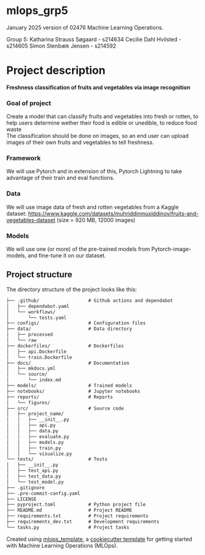 # mlops_grp5

January 2025 version of 02476 Machine Learning Operations.

Group 5:
Katharina Strauss Søgaard - s214634
Cecilie Dahl Hvilsted - s214605
Simon Stenbæk Jensen - s214592

# Project description
**Freshness classification of fruits and vegetables via image recognition**

### Goal of project

Create a model that can classify fruits and vegetables into fresh or rotten, to help users determine wether their food is edible or unedible, to reduce food waste<br>
The classification should be done on images, so an end user can upload images of their own fruits and vegetables to tell freshness.

### Framework

We will use Pytorch and in extension of this, Pytorch Lightning to take advantage of their train and eval functions.

### Data

We will use image data of fresh and rotten vegetables from a Kaggle dataset:
https://www.kaggle.com/datasets/muhriddinmuxiddinov/fruits-and-vegetables-dataset
(size = 920 MB, 12000 images)

### Models

We will use one (or more) of the pre-trained models from Pytorch-image-models, and fine-tune it on our dataset.


## Project structure

The directory structure of the project looks like this:
```txt
├── .github/                  # Github actions and dependabot
│   ├── dependabot.yaml
│   └── workflows/
│       └── tests.yaml
├── configs/                  # Configuration files
├── data/                     # Data directory
│   ├── processed
│   └── raw
├── dockerfiles/              # Dockerfiles
│   ├── api.Dockerfile
│   └── train.Dockerfile
├── docs/                     # Documentation
│   ├── mkdocs.yml
│   └── source/
│       └── index.md
├── models/                   # Trained models
├── notebooks/                # Jupyter notebooks
├── reports/                  # Reports
│   └── figures/
├── src/                      # Source code
│   ├── project_name/
│   │   ├── __init__.py
│   │   ├── api.py
│   │   ├── data.py
│   │   ├── evaluate.py
│   │   ├── models.py
│   │   ├── train.py
│   │   └── visualize.py
└── tests/                    # Tests
│   ├── __init__.py
│   ├── test_api.py
│   ├── test_data.py
│   └── test_model.py
├── .gitignore
├── .pre-commit-config.yaml
├── LICENSE
├── pyproject.toml            # Python project file
├── README.md                 # Project README
├── requirements.txt          # Project requirements
├── requirements_dev.txt      # Development requirements
└── tasks.py                  # Project tasks
```


Created using [mlops_template](https://github.com/SkafteNicki/mlops_template),
a [cookiecutter template](https://github.com/cookiecutter/cookiecutter) for getting
started with Machine Learning Operations (MLOps).
